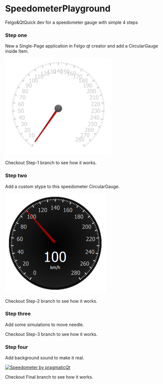 # SpeedometerPlayground
Felgo&amp;QtQuick dev for a speedometer gauge with simple 4 steps

### Step one

New a Single-Page application in Felgo qt creator and add a CircularGauge inside Item.

![Alt text](site/1.png?raw=true "1")

Checkout Step-1 branch to see how it works.

### Step two

Add a custom stype to this speedometer CircularGauge.

![Alt text](site/2.png?raw=true "2")

Checkout Step-2 branch to see how it works.

### Step three

Add some simulations to move needle.

Checkout Step-3 branch to see how it works.

### Step four

Add background sound to make it real.

[![Speedometer by pragmaticQt](http://img.youtube.com/vi/6yxHTUX0ctY/0.jpg)](http://www.youtube.com/watch?v=6yxHTUX0ctY "Speedometer by pragmaticQt")

Checkout Final branch to see how it works.

